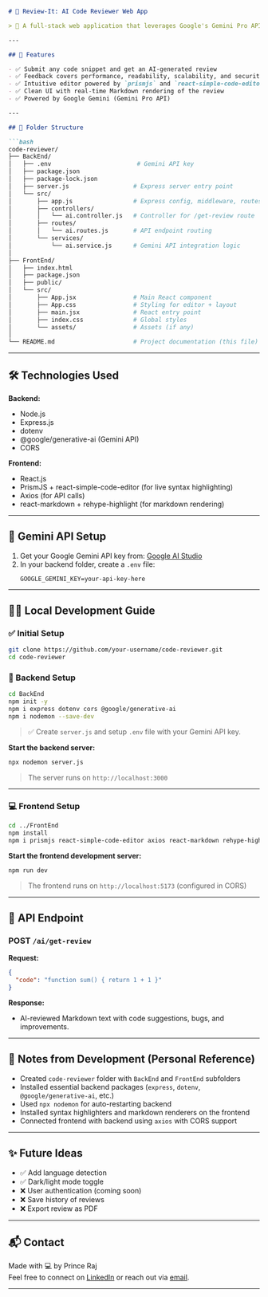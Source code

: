 
```markdown
# 🤖 Review-It: AI Code Reviewer Web App

> 🚀 A full-stack web application that leverages Google's Gemini Pro API to review code with precision and depth—just like a senior software engineer with 7+ years of experience.

---

## 🧠 Features

- ✅ Submit any code snippet and get an AI-generated review
- ✅ Feedback covers performance, readability, scalability, and security
- ✅ Intuitive editor powered by `prismjs` and `react-simple-code-editor`
- ✅ Clean UI with real-time Markdown rendering of the review
- ✅ Powered by Google Gemini (Gemini Pro API)

---

## 📁 Folder Structure

```bash
code-reviewer/
├── BackEnd/
│   ├── .env                        # Gemini API key
│   ├── package.json
│   ├── package-lock.json
│   ├── server.js                  # Express server entry point
│   └── src/
│       ├── app.js                 # Express config, middleware, routes
│       ├── controllers/
│       │   └── ai.controller.js   # Controller for /get-review route
│       ├── routes/
│       │   └── ai.routes.js       # API endpoint routing
│       └── services/
│           └── ai.service.js      # Gemini API integration logic
│
├── FrontEnd/
│   ├── index.html
│   ├── package.json
│   ├── public/
│   └── src/
│       ├── App.jsx                # Main React component
│       ├── App.css                # Styling for editor + layout
│       ├── main.jsx               # React entry point
│       ├── index.css              # Global styles
│       └── assets/                # Assets (if any)
│
└── README.md                      # Project documentation (this file)
```

---

## 🛠️ Technologies Used

**Backend:**
- Node.js
- Express.js
- dotenv
- @google/generative-ai (Gemini API)
- CORS

**Frontend:**
- React.js
- PrismJS + react-simple-code-editor (for live syntax highlighting)
- Axios (for API calls)
- react-markdown + rehype-highlight (for markdown rendering)

---

## 🔐 Gemini API Setup

1. Get your Google Gemini API key from: [Google AI Studio](https://makersuite.google.com/app)
2. In your backend folder, create a `.env` file:
   ```
   GOOGLE_GEMINI_KEY=your-api-key-here
   ```

---

## 🧑‍💻 Local Development Guide

### ✅ Initial Setup

```bash
git clone https://github.com/your-username/code-reviewer.git
cd code-reviewer
```

### 🚀 Backend Setup

```bash
cd BackEnd
npm init -y
npm i express dotenv cors @google/generative-ai
npm i nodemon --save-dev
```

> ✅ Create `server.js` and setup `.env` file with your Gemini API key.

**Start the backend server:**

```bash
npx nodemon server.js
```

> The server runs on `http://localhost:3000`

---

### 💻 Frontend Setup

```bash
cd ../FrontEnd
npm install
npm i prismjs react-simple-code-editor axios react-markdown rehype-highlight highlight.js
```

**Start the frontend development server:**

```bash
npm run dev
```

> The frontend runs on `http://localhost:5173` (configured in CORS)

---

## 🔄 API Endpoint

### POST `/ai/get-review`

**Request:**
```json
{
  "code": "function sum() { return 1 + 1 }"
}
```

**Response:**
- AI-reviewed Markdown text with code suggestions, bugs, and improvements.

---

## 🧾 Notes from Development (Personal Reference)

- Created `code-reviewer` folder with `BackEnd` and `FrontEnd` subfolders
- Installed essential backend packages (`express`, `dotenv`, `@google/generative-ai`, etc.)
- Used `npx nodemon` for auto-restarting backend
- Installed syntax highlighters and markdown renderers on the frontend
- Connected frontend with backend using `axios` with CORS support

---

## ✨ Future Ideas

- ✅ Add language detection
- ✅ Dark/light mode toggle
- ❌ User authentication (coming soon)
- ❌ Save history of reviews
- ❌ Export review as PDF

---

## 📬 Contact

Made with 💻 by Prince Raj  
Feel free to connect on [LinkedIn](https://www.linkedin.com/in/prince-raj91/) or reach out via [email](princeraj7173@gmail.com).

---


